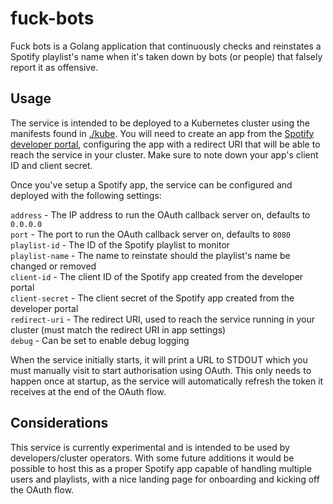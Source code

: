 # fuck-bots

Fuck bots is a Golang application that continuously checks and reinstates a Spotify playlist's name when it's taken down by bots (or people) that falsely report it as offensive.

## Usage

The service is intended to be deployed to a Kubernetes cluster using the manifests found in [./kube](./kube). You will need to create an app from the [Spotify developer portal](https://developer.spotify.com/), configuring the app with a redirect URI that will be able to reach the service in your cluster. Make sure to note down your app's client ID and client secret.

Once you've setup a Spotify app, the service can be configured and deployed with the following settings:

`address` - The IP address to run the OAuth callback server on, defaults to `0.0.0.0`  
`port` - The port to run the OAuth callback server on, defaults to `8080`  
`playlist-id` - The ID of the Spotify playlist to monitor  
`playlist-name` - The name to reinstate should the playlist's name be changed or removed  
`client-id` - The client ID of the Spotify app created from the developer portal  
`client-secret` - The client secret of the Spotify app created from the developer portal  
`redirect-uri` - The redirect URI, used to reach the service running in your cluster (must match the redirect URI in app settings)  
`debug` - Can be set to enable debug logging  

When the service initially starts, it will print a URL to STDOUT which you must manually visit to start authorisation using OAuth. This only needs to happen once at startup, as the service will automatically refresh the token it receives at the end of the OAuth flow.

## Considerations

This service is currently experimental and is intended to be used by developers/cluster operators. With some future additions it would be possible to host this as  a proper Spotify app capable of handling multiple users and playlists, with a nice landing page for onboarding and kicking off the OAuth flow.
